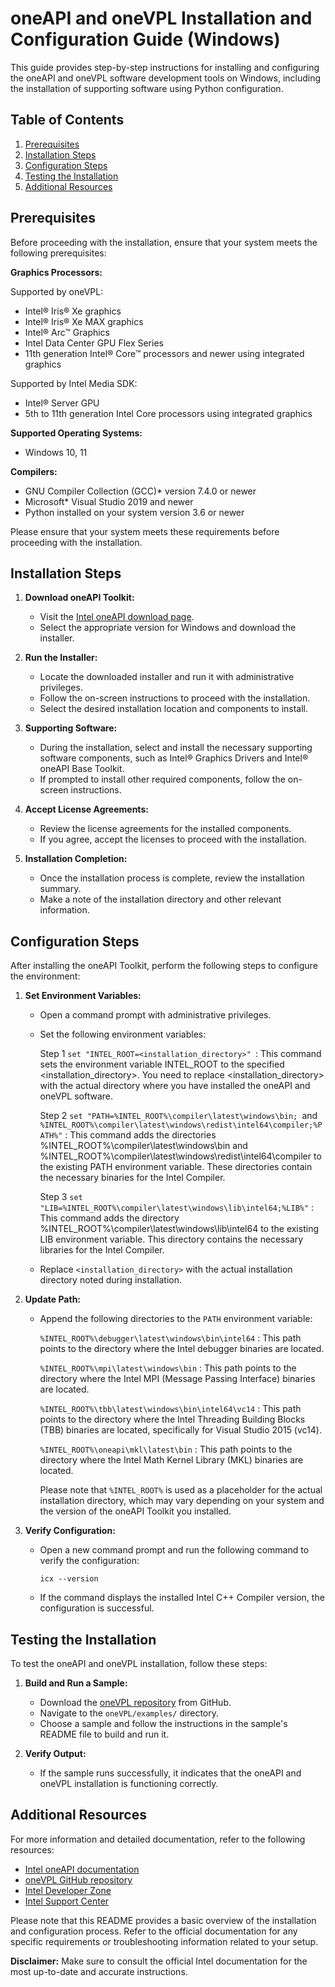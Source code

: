 # oneAPI and oneVPL Installation and Configuration Guide (Windows)

This guide provides step-by-step instructions for installing and configuring the oneAPI and oneVPL software development tools on Windows, including the installation of supporting software using Python configuration.

## Table of Contents

1. [Prerequisites](#prerequisites)
2. [Installation Steps](#installation-steps)
3. [Configuration Steps](#configuration-steps)
4. [Testing the Installation](#testing-the-installation)
5. [Additional Resources](#additional-resources)

## Prerequisites

Before proceeding with the installation, ensure that your system meets the following prerequisites:

**Graphics Processors:**

Supported by oneVPL:

- Intel® Iris® Xe graphics
- Intel® Iris® Xe MAX graphics
- Intel® Arc™ Graphics
- Intel Data Center GPU Flex Series
- 11th generation Intel® Core™ processors and newer using integrated graphics

Supported by Intel Media SDK:

- Intel® Server GPU
- 5th to 11th generation Intel Core processors using integrated graphics

**Supported Operating Systems:**

- Windows 10, 11

**Compilers:**

- GNU Compiler Collection (GCC)* version 7.4.0 or newer
- Microsoft* Visual Studio 2019 and newer
- Python installed on your system version 3.6 or newer

Please ensure that your system meets these requirements before proceeding with the installation.

## Installation Steps

1. **Download oneAPI Toolkit:**

   - Visit the [Intel oneAPI download page](https://software.intel.com/content/www/us/en/develop/tools/oneapi/base-toolkit/download.html).
   - Select the appropriate version for Windows and download the installer.

2. **Run the Installer:**

   - Locate the downloaded installer and run it with administrative privileges.
   - Follow the on-screen instructions to proceed with the installation.
   - Select the desired installation location and components to install.

3. **Supporting Software:**

   - During the installation, select and install the necessary supporting software components, such as Intel® Graphics Drivers and Intel® oneAPI Base Toolkit.
   - If prompted to install other required components, follow the on-screen instructions.

4. **Accept License Agreements:**

   - Review the license agreements for the installed components.
   - If you agree, accept the licenses to proceed with the installation.

5. **Installation Completion:**

   - Once the installation process is complete, review the installation summary.
   - Make a note of the installation directory and other relevant information.

## Configuration Steps

After installing the oneAPI Toolkit, perform the following steps to configure the environment:

1. **Set Environment Variables:**

   - Open a command prompt with administrative privileges.
   - Set the following environment variables:
   
     Step 1 `set "INTEL_ROOT=<installation_directory>" `: This command sets the environment variable INTEL_ROOT to the specified <installation_directory>. 
     You need to replace <installation_directory> with the actual directory where you have installed the oneAPI and oneVPL software.
          
     Step 2 `set "PATH=%INTEL_ROOT%\compiler\latest\windows\bin; `and` %INTEL_ROOT%\compiler\latest\windows\redist\intel64\compiler;%PATH%"` :
     This command adds the directories %INTEL_ROOT%\compiler\latest\windows\bin and %INTEL_ROOT%\compiler\latest\windows\redist\intel64\compiler to the existing PATH environment variable. 
     These directories contain the necessary binaries for the Intel Compiler.
     
     Step 3 `set "LIB=%INTEL_ROOT%\compiler\latest\windows\lib\intel64;%LIB%"` : This command adds the directory %INTEL_ROOT%\compiler\latest\windows\lib\intel64 to the existing LIB environment variable.
     This directory contains the necessary libraries for the Intel Compiler.
     
   - Replace `<installation_directory>` with the actual installation directory noted during installation.

2. **Update Path:**

   - Append the following directories to the `PATH` environment variable:
   
     `%INTEL_ROOT%\debugger\latest\windows\bin\intel64` : This path points to the directory where the Intel debugger binaries are located.
     
     `%INTEL_ROOT%\mpi\latest\windows\bin` : This path points to the directory where the Intel MPI (Message Passing Interface) binaries are located.
     
     `%INTEL_ROOT%\tbb\latest\windows\bin\intel64\vc14` : This path points to the directory where the Intel Threading Building Blocks (TBB) binaries are located, specifically for Visual Studio 2015 (vc14).
     
     `%INTEL_ROOT%\oneapi\mkl\latest\bin` : This path points to the directory where the Intel Math Kernel Library (MKL) binaries are located.
     
      Please note that `%INTEL_ROOT%` is used as a placeholder for the actual installation directory, which may vary depending on your system and the version of the oneAPI Toolkit you installed.
     

3. **Verify Configuration:**

   - Open a new command prompt and run the following command to verify the configuration:
   
     ```
     icx --version
     ```

   - If the command displays the installed Intel C++ Compiler version, the configuration is successful.

## Testing the Installation

To test the oneAPI and oneVPL installation, follow these steps:

1. **Build and Run a Sample:**

   - Download the [oneVPL repository](https://github.com/oneapi-src/oneVPL) from GitHub.
   - Navigate to the `oneVPL/examples/` directory.
   - Choose a sample and follow the instructions in the sample's README file to build and run it.

2. **Verify Output:**

   - If the sample runs successfully, it indicates that the oneAPI and oneVPL installation is functioning correctly.

## Additional Resources

For more information and detailed documentation, refer to the following resources:

- [Intel oneAPI documentation](https://software.intel.com/content/www/us/en/develop/documentation/oneapi-dpcpp-cpp-development-guide/top.html)
- [oneVPL GitHub repository](https://github.com/oneapi-src/oneVPL)
- [Intel Developer Zone](https://software.intel.com/)
- [Intel Support Center](https://www.intel.com/content/www/us/en/support.html)

Please note that this README provides a basic overview of the installation and configuration process. Refer to the official documentation for any specific requirements or troubleshooting information related to your setup.

**Disclaimer:** Make sure to consult the official Intel documentation for the most up-to-date and accurate instructions.
